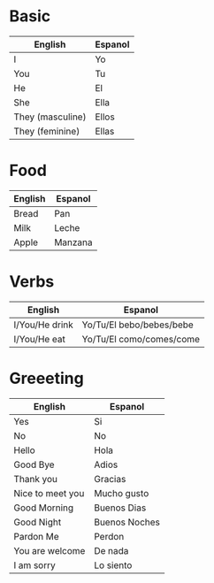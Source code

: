 # Basic

| English          | Espanol |
| ---------------- | ------- |
| I                | Yo      |
| You              | Tu      |
| He               | El      |
| She              | Ella    |
| They (masculine) | Ellos   |
| They (feminine)  | Ellas   |

# Food

| English | Espanol |
| ------- | ------- |
| Bread   | Pan     |
| Milk    | Leche   |
| Apple   | Manzana |

# Verbs

| English        | Espanol                  |
| -------------- | ------------------------ |
| I/You/He drink | Yo/Tu/El bebo/bebes/bebe |
| I/You/He eat   | Yo/Tu/El como/comes/come |

# Greeeting

| English          | Espanol       |
| ---------------- | ------------- |
| Yes              | Si            |
| No               | No            |
| Hello            | Hola          |
| Good Bye         | Adios         |
| Thank you        | Gracias       |
| Nice to meet you | Mucho gusto   |
| Good Morning     | Buenos Dias   |
| Good Night       | Buenos Noches |
| Pardon Me        | Perdon        |
| You are welcome  | De nada       |
| I am sorry       | Lo siento     |
